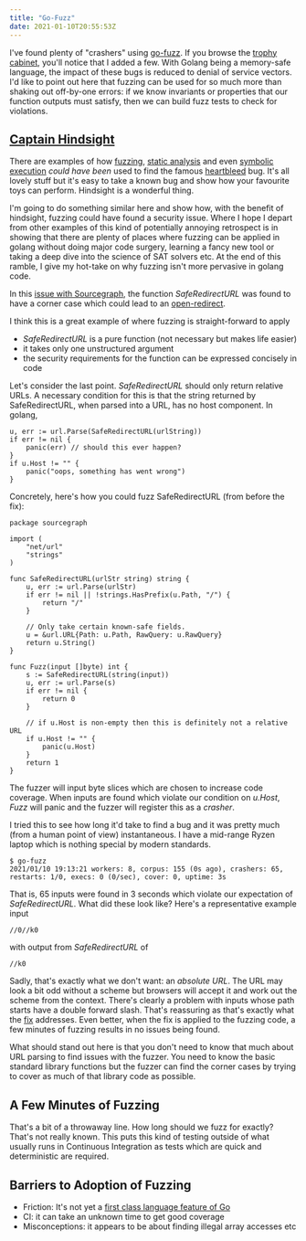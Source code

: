```yaml
---
title: "Go-Fuzz"
date: 2021-01-10T20:55:53Z
---
```


I've found plenty of "crashers" using [go-fuzz](https://github.com/dvyukov/go-fuzz). If you browse the [trophy cabinet](https://github.com/dvyukov/go-fuzz#trophies), you'll notice that I added a few. With Golang being a memory-safe language, the impact
of these bugs is reduced to denial of service vectors. I'd like to point out here that fuzzing can be used for so much more than shaking out off-by-one
errors: if we know invariants or properties that our function outputs must satisfy, then we can build fuzz tests to check for violations.

## [Captain Hindsight](https://southpark.fandom.com/wiki/Captain_Hindsight)

There are examples of how [fuzzing](https://google.github.io/clusterfuzz/setting-up-fuzzing/heartbleed-example/), [static analysis](https://blog.trailofbits.com/2014/04/27/using-static-analysis-and-clang-to-find-heartbleed/) and even [symbolic execution](https://blog.trailofbits.com/2018/04/04/vulnerability-modeling-with-binary-ninja/) _could have been_ used to find the famous [heartbleed](https://en.wikipedia.org/wiki/Heartbleed) bug.
It's all lovely stuff but it's easy to take a known bug and show how your favourite toys can perform. Hindsight is a wonderful thing.

I'm going to do something similar here and show how, with the benefit of hindsight, fuzzing could
have found a security issue. Where I hope I depart from other examples of this kind of potentially annoying retrospect is in showing that there are plenty of places where
fuzzing can be applied in golang without doing major code surgery, learning a fancy new tool or taking a deep dive into the science of SAT solvers etc.
At the end of this ramble, I give my hot-take on why fuzzing isn't more pervasive in golang code.

In this [issue with Sourcegraph](https://github.com/sourcegraph/sourcegraph/security/advisories/GHSA-mx43-r985-5h4m),
the function *SafeRedirectURL* was found to have a corner case which could lead to an [open-redirect](https://cheatsheetseries.owasp.org/cheatsheets/Unvalidated_Redirects_and_Forwards_Cheat_Sheet.html).

I think this is a great example of where fuzzing is straight-forward to apply

* *SafeRedirectURL* is a pure function (not necessary but makes life easier)
* it takes only one unstructured argument
* the security requirements for the function can be expressed concisely in code

Let's consider the last point. *SafeRedirectURL* should only return relative URLs. A necessary condition for this is that the string returned by SafeRedirectURL, when parsed into a URL, has no host component. In golang,

```golang
u, err := url.Parse(SafeRedirectURL(urlString))
if err != nil {
    panic(err) // should this ever happen?
}
if u.Host != "" {
    panic("oops, something has went wrong")
}
```

Concretely, here's how you could fuzz SafeRedirectURL (from before the fix):


```golang
package sourcegraph

import (
	"net/url"
	"strings"
)

func SafeRedirectURL(urlStr string) string {
	u, err := url.Parse(urlStr)
	if err != nil || !strings.HasPrefix(u.Path, "/") {
		return "/"
	}

	// Only take certain known-safe fields.
	u = &url.URL{Path: u.Path, RawQuery: u.RawQuery}
	return u.String()
}

func Fuzz(input []byte) int {
	s := SafeRedirectURL(string(input))
	u, err := url.Parse(s)
	if err != nil {
		return 0
	}

	// if u.Host is non-empty then this is definitely not a relative URL
	if u.Host != "" {
		panic(u.Host)
	}
	return 1
}
```

The fuzzer will input byte slices which are chosen to increase code coverage. When inputs are found which violate our condition on *u.Host*, *Fuzz* will panic
and the fuzzer will  register this as a _crasher_.

I tried this to see how long it'd take to find a bug and it was pretty much
(from a human point of view) instantaneous. I have a mid-range Ryzen laptop
which is nothing special by modern standards.

```shell
$ go-fuzz
2021/01/10 19:13:21 workers: 8, corpus: 155 (0s ago), crashers: 65, restarts: 1/0, execs: 0 (0/sec), cover: 0, uptime: 3s
```

That is, 65 inputs were found in 3 seconds which violate our expectation of *SafeRedirectURL*. What did these look like? Here's a representative example input

```shell
//0//k0
```

with output from *SafeRedirectURL* of

```shell
//k0
```

Sadly, that's exactly what we don't want: an _absolute URL_. The URL may look a bit odd without a scheme but browsers will accept it and work out the scheme from the
context. There's clearly a problem with inputs whose path starts have a double forward slash. That's reassuring as that's exactly what the [fix](https://github.com/sourcegraph/sourcegraph/pull/10167) addresses.
Even better, when the fix is applied to the fuzzing code, a few minutes of fuzzing results in no issues being found.

What should stand out here is that you don't need to know that much about URL parsing to find issues with the fuzzer. You need to know the basic standard library functions but the fuzzer can find the corner cases by trying to cover as much of that library code as possible.

## A Few Minutes of Fuzzing

That's a bit of a throwaway line. How long should we fuzz for exactly? That's not really known. This puts this kind of testing outside of what usually runs
in Continuous Integration as tests which are quick and deterministic are required.

## Barriers to Adoption of Fuzzing

* Friction: It's not yet a [first class language feature of Go](https://go.googlesource.com/proposal/+/master/design/draft-fuzzing.md#:~:text=The%20goal%20is%20to%20make%20fuzzing%20a%20first-class,the%20basis%20for%20experiments%20with%20different%20mutation%20engines.)
* CI: it can take an unknown time to get good coverage
* Misconceptions: it appears to be about finding illegal array accesses etc
